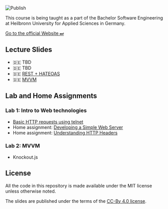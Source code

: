 ![Publish](https://github.com/aheil/hhn-webdev/workflows/Publish/badge.svg?branch=main)

This course is being taught as a part of the Bachelor Software Engineering at Heilbronn University for Applied Sciences in Germany. 

[Go to the official Website ⏭](https://www.hs-heilbronn.de/webdev)

## Lecture Slides 

* 🇩🇪 TBD
* 🇩🇪 TBD
* 🇩🇪 [REST + HATEOAS](slides/webdev.03.de.pdf) 
* 🇩🇪 [MVVM](slides/webdev.04.de.pdf) 

## Lab and Home Assignments 

### Lab 1: Intro to Web technologies 
* [Basic HTTP requests using telnet](labs/01_basic_http/telnet.md)
* Home assignment: [Developing a Simple Web Server](labs/01_basic_http/simplewebserver.md)
* Home assignment: [Understanding HTTP Headers]((labs/01_basic_http/headers.md))

### Lab 2: MVVM

* Knockout.js 

## License

All the code in this repository is made available under the MIT license unless otherwise noted.

The slides are published under the terms of the [CC-By 4.0 license](https://creativecommons.org/licenses/by/4.0/).


